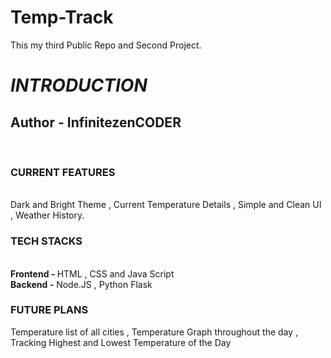 # Temp-Track
This my third Public Repo and Second Project.
<br>
<h1><i>INTRODUCTION</i></h1>
<h2><b>Author - InfinitezenCODER </b></h2>
<br>
<h3> CURRENT FEATURES </h3>
<br>
Dark and Bright Theme , Current Temperature Details  , Simple and Clean UI , Weather History.
<br>
<h3> TECH STACKS </h3>
<br>
<b>Frontend - </b>
HTML , CSS and Java Script
<br>
<b> Backend -</b>
Node.JS , Python Flask
<br>
<h3> FUTURE PLANS </h3>
Temperature list of all cities , Temperature Graph throughout the day , Tracking Highest and Lowest Temperature of the Day



